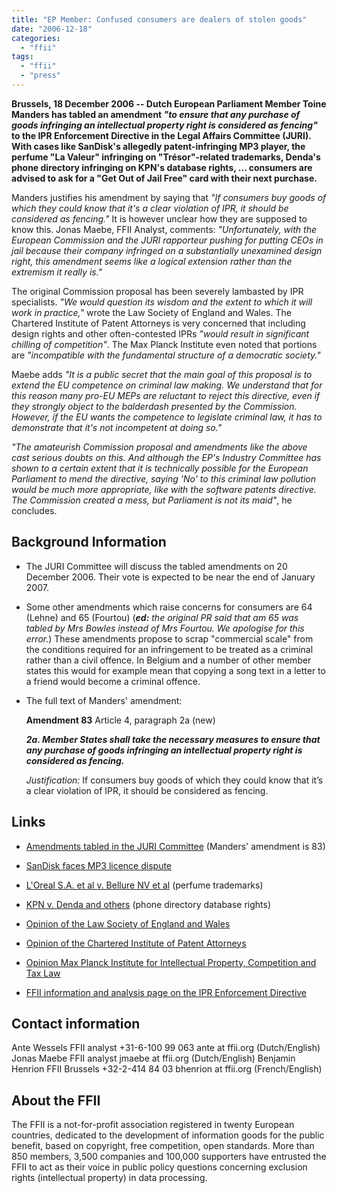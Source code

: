 ```yaml
---
title: "EP Member: Confused consumers are dealers of stolen goods"
date: "2006-12-18"
categories: 
  - "ffii"
tags: 
  - "ffii"
  - "press"
---
```


**Brussels, 18 December 2006 -- Dutch European Parliament Member Toine Manders has tabled an amendment _"to ensure that any purchase of goods infringing an intellectual property right is considered as fencing"_ to the IPR Enforcement Directive in the Legal Affairs Committee (JURI). With cases like SanDisk's allegedly patent-infringing MP3 player, the perfume "La Valeur" infringing on "Trésor"-related trademarks, Denda's phone directory infringing on KPN's database rights, ... consumers are advised to ask for a "Get Out of Jail Free" card with their next purchase.**

Manders justifies his amendment by saying that _"If consumers buy goods of which they could know that it's a clear violation of IPR, it should be considered as fencing."_ It is however unclear how they are supposed to know this. Jonas Maebe, FFII Analyst, comments: _"Unfortunately, with the European Commission and the JURI rapporteur pushing for putting CEOs in jail because their company infringed on a substantially unexamined design right, this amendment seems like a logical extension rather than the extremism it really is."_

The original Commission proposal has been severely lambasted by IPR specialists. _"We would question its wisdom and the extent to which it will work in practice,"_ wrote the Law Society of England and Wales. The Chartered Institute of Patent Attorneys is very concerned that including design rights and other often-contested IPRs _"would result in significant chilling of competition"_. The Max Planck Institute even noted that portions are _"incompatible with the fundamental structure of a democratic society."_

Maebe adds _"It is a public secret that the main goal of this proposal is to extend the EU competence on criminal law making. We understand that for this reason many pro-EU MEPs are reluctant to reject this directive, even if they strongly object to the balderdash presented by the Commission. However, if the EU wants the competence to legislate criminal law, it has to demonstrate that it's not incompetent at doing so."_

_"The amateurish Commission proposal and amendments like the above cast serious doubts on this. And although the EP's Industry Committee has shown to a certain extent that it is technically possible for the European Parliament to mend the directive, saying 'No' to this criminal law pollution would be much more appropriate, like with the software patents directive. The Commission created a mess, but Parliament is not its maid"_, he concludes.

## Background Information

- The JURI Committee will discuss the tabled amendments on 20 December 2006. Their vote is expected to be near the end of January 2007.
- Some other amendments which raise concerns for consumers are 64 (Lehne) and 65 (Fourtou) (_**ed:** the original PR said that am 65 was tabled by Mrs Bowles instead of Mrs Fourtou. We apologise for this error._) These amendments propose to scrap "commercial scale" from the conditions required for an infringement to be treated as a criminal rather than a civil offence. In Belgium and a number of other member states this would for example mean that copying a song text in a letter to a friend would become a criminal offence.
    
- The full text of Manders' amendment:
    
    **Amendment 83** Article 4, paragraph 2a (new)
    
    _**2a. Member States shall take the necessary measures to ensure that any purchase of goods infringing an intellectual property right is considered as fencing.**_
    
    _Justification:_ If consumers buy goods of which they could know that it’s a clear violation of IPR, it should be considered as fencing.
    

## Links

- [Amendments tabled in the JURI Committee](http://www.europarl.eu.int/registre/commissions/juri/amendments/2006/382372/JURI_AM%282006%29382372_XM.doc) (Manders' amendment is 83)
    
- [SanDisk faces MP3 licence dispute](http://news.bbc.co.uk/1/hi/technology/5312696.stm)
    
- [L'Oreal S.A. et al v. Bellure NV et al](http://www.bailii.org/ew/cases/EWHC/Ch/2006/2355.html) (perfume trademarks)
    
- [KPN v. Denda and others](http://www.ivir.nl/publications/hugenholtz/fordham2001.html#verwijzing28) (phone directory database rights)
    
- [Opinion of the Law Society of England and Wales](http://www.lawsociety.org.uk/secure/file/157008/e:/teamsite-deployed/documents//templatedata/Internet%20Documents/Non-government%20proposals/Documents/ipcriminalsanctions310806.pdf)
    
- [Opinion of the Chartered Institute of Patent Attorneys](http://www.cipa.org.uk/download_files/preliminary_Proposed_Enforcement.pdf)
    
- [Opinion Max Planck Institute for Intellectual Property, Competition and Tax Law](http://www.ip.mpg.de/shared/data/pdf/directive_of_the_european_parliament_and_of_the_council_on_criminal_measures_aimed_at_ensuring_the_enforcement_of_intellectual_property_rights.pdf)
    
- [FFII information and analysis page on the IPR Enforcement Directive](http://action.ffii.org/ipred2)
    

## Contact information

Ante Wessels FFII analyst +31-6-100 99 063 ante at ffii.org (Dutch/English) Jonas Maebe FFII analyst jmaebe at ffii.org (Dutch/English) Benjamin Henrion FFII Brussels +32-2-414 84 03 bhenrion at ffii.org (French/English)

## About the FFII

The FFII is a not-for-profit association registered in twenty European countries, dedicated to the development of information goods for the public benefit, based on copyright, free competition, open standards. More than 850 members, 3,500 companies and 100,000 supporters have entrusted the FFII to act as their voice in public policy questions concerning exclusion rights (intellectual property) in data processing.
